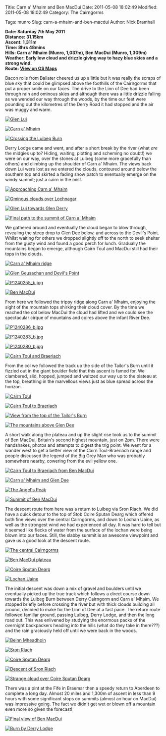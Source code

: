Title: Carn a' Mhaim and Ben MacDui
Date: 2011-05-08 18:02:49
Modified: 2011-05-08 18:02:49
Category: The Cairngorms

Tags: munro
Slug: carn-a-mhaim-and-ben-macdui
Author: Nick Bramhall

**Date: Saturday 7th May 2011  
Distance: 31.15km  
Ascent:  1,311m  
Time: 8hrs 48mins  
Hills: Carn a' Mhaim (Munro, 1,037m), Ben MacDui (Munro, 1,309m)  
Weather: Early low cloud and drizzle giving way to hazy blue skies and a strong wind.  
Route: [View on OS Maps](https://www.invertedworld.co.uk/hillwalking/hillwalk/348)**



Bacon rolls from Ballater cheered us up a little but it was really the scraps of blue sky that could be glimpsed above the foothills of the Cairngorms that put a proper smile on our faces. The drive to the Linn of Dee had been through rain and ominous skies and although there was a little drizzle falling as we wended our way through the woods, by the time our feet were pounding out the kilometres of the Derry Road it had stopped and the air was muggy and warm.

<!--more-->

[![Glen Lui](http://farm3.static.flickr.com/2677/5698919776_c44685ab91_b.jpg)](http://www.flickr.com/photos/53725815@N00/5698919776)



[![Carn a' Mhaim](http://farm4.static.flickr.com/3162/5698352715_d33b333a7e_b.jpg)](http://www.flickr.com/photos/53725815@N00/5698352715)



[![Crossing the Luibeg Burn](http://farm4.static.flickr.com/3394/5698930554_3cb7615bde_b.jpg)](http://www.flickr.com/photos/53725815@N00/5698930554)



Derry Lodge came and went, and after a short break by the river (what _are_ the midgies up to? Hiding, waiting, plotting and scheming no doubt!) we were on our way, over the stones at Luibeg (some more gracefully than others) and climbing up the shoulder of Carn a' Mhaim. The views back down Lui were lost as we entered the clouds, contoured around below the southern top and skirted a fading snow patch to eventually emerge on the windy summit; just a cairn in the mist.



[![Approaching Carn a' Mhaim](http://farm6.static.flickr.com/5065/5698361995_187ac736f7_b.jpg)](http://www.flickr.com/photos/53725815@N00/5698361995)



[![Ominous clouds over Lochnagar](http://farm3.static.flickr.com/2408/5698366443_6d22893ed0_b.jpg)](http://www.flickr.com/photos/53725815@N00/5698366443)



[![Glen Lui towards Glen Derry](http://farm6.static.flickr.com/5025/5698940686_a495715447_b.jpg)](http://www.flickr.com/photos/53725815@N00/5698940686)



[![Final path to the summit of Carn a' Mhaim](http://farm6.static.flickr.com/5269/5698947750_80d10f501c_b.jpg)](http://www.flickr.com/photos/53725815@N00/5698947750)



We gathered around and eventually the cloud began to blow through, revealing the steep drop to Glen Dee below, and across to the Devil's Point. Whilst waiting for others we dropped slightly off to the north to seek shelter from the gusty wind and found a good perch for lunch. Gradually the mountains began to emerge, although Cairn Toul and MacDui still had their tops in the clouds.



[![Carn a' Mhaim ridge](http://farm4.static.flickr.com/3325/5698955432_24ea37dbb0_b.jpg)](http://www.flickr.com/photos/53725815@N00/5698955432)



[![Glen Geusachan and Devil's Point](http://farm3.static.flickr.com/2609/5698389035_c0ab1a9144_b.jpg)](http://www.flickr.com/photos/53725815@N00/5698389035)



[![P1240255_b.jpg](http://farm4.static.flickr.com/3638/5698387159_df3eeb3a39_b.jpg)](http://www.flickr.com/photos/53725815@N00/5698387159)



[![Ben MacDui](http://farm4.static.flickr.com/3157/5698391381_966550de78_b.jpg)](http://www.flickr.com/photos/53725815@N00/5698391381)



From here we followed the trippy ridge along Carn a' Mhaim, enjoying the sight of the mountain tops shirking their cloud cover. By the time we reached the col below MacDui the cloud had lifted and we could see the spectacular cirque of mountains and coires above the infant River Dee.



[![P1240286_b.jpg](http://farm4.static.flickr.com/3568/5698420687_5b1dea64a8_b.jpg)](http://www.flickr.com/photos/53725815@N00/5698420687)



[![P1240283_b.jpg](http://farm3.static.flickr.com/2129/5698418611_b0774bec55_b.jpg)](http://www.flickr.com/photos/53725815@N00/5698418611)



[![P1240280_b.jpg](http://farm6.static.flickr.com/5268/5698986664_3f3c54e46e_b.jpg)](http://www.flickr.com/photos/53725815@N00/5698986664)



[![Cairn Toul and Braeriach](http://farm3.static.flickr.com/2428/5696913371_cbd0ce013b_b.jpg)](http://www.flickr.com/photos/53725815@N00/5696913371)



From the col we followed the track up the side of the Tailor's Burn until it fizzled out in the giant boulder field that this ascent is famed for. We clambered, slid, hopped, jumped and waltzed our way up to the plateau at the top, breathing in the marvellous views just as blue spread across the horizon.



[![Cairn Toul](http://farm3.static.flickr.com/2094/5699244116_c89236d670_b.jpg)](http://www.flickr.com/photos/53725815@N00/5699244116)



[![Cairn Toul to Braeriach](http://farm6.static.flickr.com/5230/5698681587_63f7c91545_b.jpg)](http://www.flickr.com/photos/53725815@N00/5698681587)



[![View from the top of the Tailor's Burn](http://farm6.static.flickr.com/5068/5699266568_e56b019ae8_b.jpg)](http://www.flickr.com/photos/53725815@N00/5699266568)



[![The mountains above Glen Dee](http://farm4.static.flickr.com/3059/5699269132_dde85aa25f_b.jpg)](http://www.flickr.com/photos/53725815@N00/5699269132)



A short walk along the plateau and up the slight rise took us to the summit of Ben MacDui, Britain's second highest mountain, just on 2pm. There were handshakes, photos and attempts to digest the trig point. We went for a wander west to get a better view of the Cairn Toul-Braeriach range and people discussed the legend of the Big Grey Man who was probably somewhere nearby, cowering from the evil yellow one.



[![Cairn Toul to Braeriach from Ben MacDui](http://farm3.static.flickr.com/2576/5699274968_42c54ecc7d_b.jpg)](http://www.flickr.com/photos/53725815@N00/5699274968)



[![Carn a' Mhaim and Glen Dee](http://farm4.static.flickr.com/3294/5698708545_4bc746a6f6_b.jpg)](http://www.flickr.com/photos/53725815@N00/5698708545)



[![The Angel's Peak](http://farm3.static.flickr.com/2141/5699306702_bf3c426361_b.jpg)](http://www.flickr.com/photos/53725815@N00/5699306702)



[![Summit of Ben MacDui](http://farm6.static.flickr.com/5309/5698742069_4ab2d53cb6_b.jpg)](http://www.flickr.com/photos/53725815@N00/5698742069)



The descent route from here was a return to Luibeg via Sron Riach. We did have a quick detour to the top of Stob Coire Sputan Dearg which offered both fine views over the central Cairngorms, and down to Lochan Uaine, as well as the strongest wind we had experienced all day. It was hard to tell but it seemed like flecks of water from the surface of the lochan were being blown into our faces. Still, the slabby summit is an awesome viewpoint and gave us a good look at the descent route.



[![The central Cairngorms](http://farm4.static.flickr.com/3487/5698754891_cbd93bcde6_b.jpg)](http://www.flickr.com/photos/53725815@N00/5698754891)



[![Ben MacDui plateau](http://farm4.static.flickr.com/3305/5699466104_ee3871fb34_b.jpg)](http://www.flickr.com/photos/53725815@N00/5699466104)



[![Coire Sputan Dearg](http://farm6.static.flickr.com/5262/5699474022_947df83909_b.jpg)](http://www.flickr.com/photos/53725815@N00/5699474022)



[![Lochan Uaine](http://farm3.static.flickr.com/2803/5698930503_354553fbf8_b.jpg)](http://www.flickr.com/photos/53725815@N00/5698930503)



The initial descent was down a mix of gravel and boulders until we eventually picked up the true track which follows a direct course down towards the Luibeg Burn between Derry Cairngorm and Carn a' Mhaim. We stopped briefly before crossing the river but with thick clouds building all around, decided to make for the Linn of Dee at a fast pace. The return route followed familiar ground, passing Luibeg, Derry Lodge, and then the long road out. This was enlivened by studying the enormous packs of the overnight backpackers heading into the hills (what do they take in there???) and the rain graciously held off until we were back in the woods.



[![Beinn Mheadhoin](http://farm4.static.flickr.com/3175/5697614154_28ffbef518_b.jpg)](http://www.flickr.com/photos/53725815@N00/5697614154)



[![Sron Riach](http://farm6.static.flickr.com/5103/5698955735_113384a96b_b.jpg)](http://www.flickr.com/photos/53725815@N00/5698955735)



[![Coire Sputan Dearg](http://farm4.static.flickr.com/3584/5699539582_f59963ca36_b.jpg)](http://www.flickr.com/photos/53725815@N00/5699539582)



[![Descent of Sron Riach](http://farm6.static.flickr.com/5189/5699566328_1ca0bc88e9_b.jpg)](http://www.flickr.com/photos/53725815@N00/5699566328)



[![Strange cloud over Coire Sputan Dearg](http://farm6.static.flickr.com/5308/5699596254_d7c1f241c9_b.jpg)](http://www.flickr.com/photos/53725815@N00/5699596254)



There was a pint at the Fife in Braemar then a speedy return to Aberdeen to complete a long day. Almost 20 miles and 1,300m of ascent in less than 9 hours with some significant stops on summits (almost an hour on MacDui) was impressive going. The fact we didn't get wet or blown off a mountain even more so given the forecast!



[![Final view of Ben MacDui](http://farm4.static.flickr.com/3057/5699037111_d0359d66e7_b.jpg)](http://www.flickr.com/photos/53725815@N00/5699037111)



[![Burn by Derry Lodge](http://farm4.static.flickr.com/3308/5699616652_c8aae47e12_b.jpg)](http://www.flickr.com/photos/53725815@N00/5699616652)
